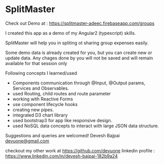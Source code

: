 # SplitMaster
Check out Demo at : https://splitmaster-adeec.firebaseapp.com/groups

I created this app as a demo of my  Angular2 (typescript) skills.


SplitMaster will help you in spliting ot sharing group expenses easily.

Some demo data is already created for you, but you can create new or update data. 
Any chages done by you will not be saved and will remain available for that session only



Following concepts I learned/used
- Components communication through @Input, @Output params, Services and Observables.
- used Routing, child routes and route parameter
- working with Reactive Forms
- use component lifecycle hooks
- creating new pipes.
- integrated D3 chart library
- used bootstrap3 for app like responsive design.
- used NoSQL data concepts to interact with large JSON data structure.

Suggestions and queries are welcomed!
Devesh Bajpai
devuone@gmail.com

checkout my other work at https://github.com/devuone
linkedin profile : https://www.linkedin.com/in/devesh-bajpai-182b9a24
